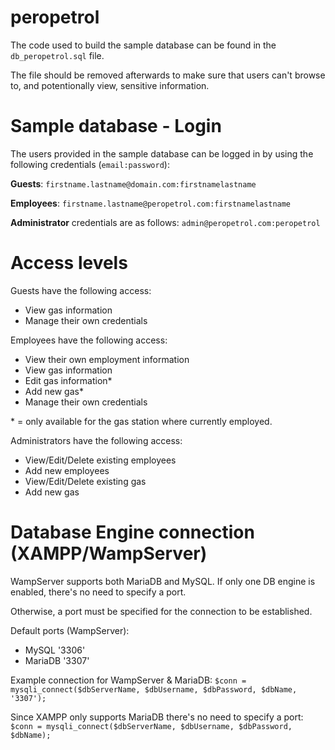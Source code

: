 # peropetrol
 
The code used to build the sample database can be found in the `db_peropetrol.sql` file.

The file should be removed afterwards to make sure that users can't browse to, and potentionally view, sensitive information.

# Sample database - Login

The users provided in the sample database can be logged in by using the following credentials (`email:password`):

**Guests**: `firstname.lastname@domain.com:firstnamelastname`

**Employees**: `firstname.lastname@peropetrol.com:firstnamelastname`

**Administrator** credentials are as follows: `admin@peropetrol.com:peropetrol`

# Access levels

Guests have the following access:

- View gas information
- Manage their own credentials

Employees have the following access:

- View their own employment information
- View gas information
- Edit gas information*
- Add new gas*
- Manage their own credentials

\* = only available for the gas station where currently employed.

Administrators have the following access:

- View/Edit/Delete existing employees
- Add new employees
- View/Edit/Delete existing gas
- Add new gas

# Database Engine connection (XAMPP/WampServer)

WampServer supports both MariaDB and MySQL. If only one DB engine is enabled, there's no need to specify a port. 

Otherwise, a port must be specified for the connection to be established.

Default ports (WampServer):
- MySQL '3306'
- MariaDB '3307'

Example connection for WampServer & MariaDB: `$conn = mysqli_connect($dbServerName, $dbUsername, $dbPassword, $dbName, '3307');`

Since XAMPP only supports MariaDB there's no need to specify a port: `$conn = mysqli_connect($dbServerName, $dbUsername, $dbPassword, $dbName);`
